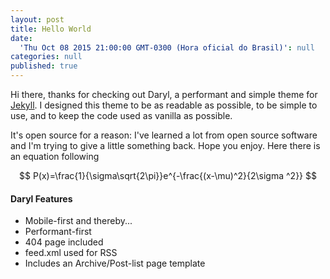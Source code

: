 ```yaml
---
layout: post
title: Hello World
date:
  'Thu Oct 08 2015 21:00:00 GMT-0300 (Hora oficial do Brasil)': null
categories: null
published: true
---
```

Hi there, thanks for checking out Daryl, a performant and simple theme for [Jekyll](http://jekyllrb.com). I designed this theme to be as readable as possible, to be simple to use, and to keep the code used as vanilla as possible.

It's open source for a reason: I've learned a lot from open source software and I'm trying to give a little something back. Hope you enjoy. Here there is an equation following

$$ P(x)=\frac{1}{\sigma\sqrt{2\pi}}e^{-\frac{(x-\mu)^2}{2\sigma ^2}} $$

#### Daryl Features
- Mobile-first and thereby...
- Performant-first
- 404 page included
- feed.xml used for RSS
- Includes an Archive/Post-list page template
